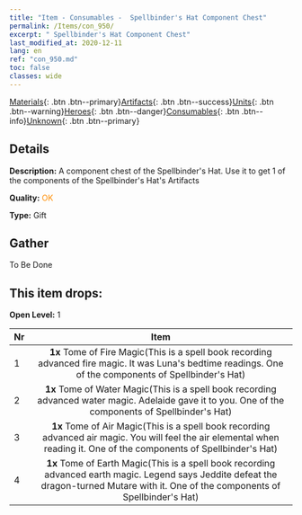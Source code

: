 ```yaml
---
title: "Item - Consumables -  Spellbinder's Hat Component Chest"
permalink: /Items/con_950/
excerpt: " Spellbinder's Hat Component Chest"
last_modified_at: 2020-12-11
lang: en
ref: "con_950.md"
toc: false
classes: wide
---
```

 [Materials](/Items/){: .btn .btn--primary}[Artifacts](/Items/Artifacts/){: .btn .btn--success}[Units](/Items/Units/){: .btn .btn--warning}[Heroes](/Items/Heroes/){: .btn .btn--danger}[Consumables](/Items/Consumables/){: .btn .btn--info}[Unknown](/Items/Unknown/){: .btn .btn--primary}

## Details
 **Description:** A component chest of the Spellbinder's Hat. Use it to get 1 of the components of the Spellbinder's Hat's Artifacts

 **Quality:** <span style="color: #FF8C00">OK</span>

 **Type:** Gift

## Gather

  To Be Done

## This item drops:

 **Open Level:** 1

  | Nr |      Item    |
  |:---|:------------:|
  | 1 |  **1x** Tome of Fire Magic(This is a spell book recording advanced fire magic. It was Luna's bedtime readings. One of the components of Spellbinder's Hat) | 
  | 2 |  **1x** Tome of Water Magic(This is a spell book recording advanced water magic. Adelaide gave it to you. One of the components of Spellbinder's Hat) | 
  | 3 |  **1x** Tome of Air Magic(This is a spell book recording advanced air magic. You will feel the air elemental when reading it. One of the components of Spellbinder's Hat) | 
  | 4 |  **1x** Tome of Earth Magic(This is a spell book recording advanced earth magic. Legend says Jeddite defeat the dragon-turned Mutare with it. One of the components of Spellbinder's Hat) | 
